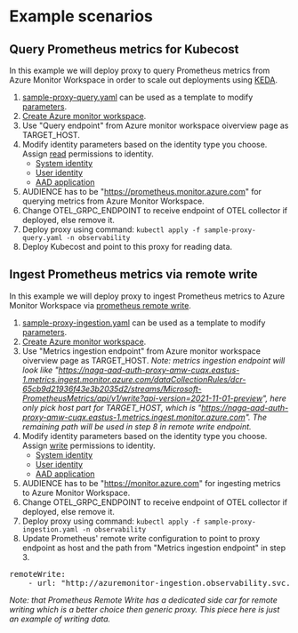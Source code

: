 # Example scenarios

## Query Prometheus metrics for Kubecost
In this example we will deploy proxy to query Prometheus metrics from Azure Monitor Workspace in order to scale out deployments using [KEDA](https://keda.sh/). 
1. [sample-proxy-query.yaml](../samples/sample-proxy-query.yaml) can be used as a template to modify [parameters](GETTING_STARTED.md#parameters).
2. [Create Azure monitor workspace](https://learn.microsoft.com/en-us/azure/azure-monitor/essentials/azure-monitor-workspace-manage?tabs=azure-portal#create-an-azure-monitor-workspace).
3. Use "Query endpoint" from Azure monitor workspace oiverview page as TARGET_HOST.
4. Modify identity parameters based on the identity type you choose. Assign [read](AZURE_MONITOR_PERMISSIONS.md#add-read-permissions) permissions to identity.
    - [System identity](IDENTITY.md#system-identity)
    - [User identity](IDENTITY.md#user-identity)
    - [AAD application](IDENTITY.md#aad-application)
5. AUDIENCE has to be "https://prometheus.monitor.azure.com" for querying metrics from Azure Monitor Workspace.
6. Change OTEL_GRPC_ENDPOINT to receive endpoint of OTEL collector if deployed, else remove it.
7. Deploy proxy using command: `kubectl apply -f sample-proxy-query.yaml -n observability`
8. Deploy Kubecost and point to this proxy for reading data.

## Ingest Prometheus metrics via remote write
In this example we will deploy proxy to ingest Prometheus metrics to Azure Monitor Workspace via [prometheus remote write](https://prometheus.io/docs/prometheus/latest/configuration/configuration/#remote_write). 
1. [sample-proxy-ingestion.yaml](../samples/sample-proxy-ingestion.yaml) can be used as a template to modify [parameters](GETTING_STARTED.md#parameters).
2. [Create Azure monitor workspace](https://learn.microsoft.com/azure/azure-monitor/essentials/azure-monitor-workspace-manage?tabs=azure-portal#create-an-azure-monitor-workspace).
3. Use "Metrics ingestion endpoint" from Azure monitor workspace oiverview page as TARGET_HOST.
*Note: metrics ingestion endpoint will look like "https://naga-aad-auth-proxy-amw-cuqx.eastus-1.metrics.ingest.monitor.azure.com/dataCollectionRules/dcr-65cb9d21936f43e3b2035d2/streams/Microsoft-PrometheusMetrics/api/v1/write?api-version=2021-11-01-preview", here only pick host part for TARGET_HOST, which is "https://naga-aad-auth-proxy-amw-cuqx.eastus-1.metrics.ingest.monitor.azure.com". The remaining path will be used in step 8 in remote write endpoint.*
4. Modify identity parameters based on the identity type you choose. Assign [write](AZURE_MONITOR_PERMISSIONS.md#add-write-permissions) permissions to identity.
    - [System identity](IDENTITY.md#system-identity)
    - [User identity](IDENTITY.md#user-identity)
    - [AAD application](IDENTITY.md#aad-application)
5. AUDIENCE has to be "https://monitor.azure.com" for ingesting metrics to Azure Monitor Workspace.
6. Change OTEL_GRPC_ENDPOINT to receive endpoint of OTEL collector if deployed, else remove it.
7. Deploy proxy using command: `kubectl apply -f sample-proxy-ingestion.yaml -n observability`
8. Update Prometheus' remote write configuration to point to proxy endpoint as host and the path from "Metrics ingestion endpoint" in step 3.

<pre>
remoteWrite:
    - url: "http://azuremonitor-ingestion.observability.svc.cluster.local/dataCollectionRules/dcr-65cb9d21936f43e3b2035d2/streams/Microsoft-PrometheusMetrics/api/v1/write?api-version=2021-11-01-preview"
</pre>

*Note: that Prometheus Remote Write has a dedicated side car for remote writing which is a better choice then generic proxy. This piece here is just an example of writing data.*